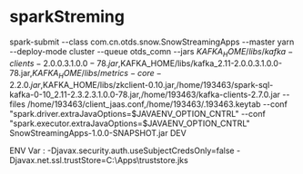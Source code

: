 # sparkStreming


spark-submit --class com.cn.otds.snow.SnowStreamingApps --master yarn  --deploy-mode cluster  --queue otds_comn --jars $KAFKA_HOME/libs/kafka-clients-2.0.0.3.1.0.0-78.jar,$KAFKA_HOME/libs/kafka_2.11-2.0.0.3.1.0.0-78.jar,$KAFKA_HOME/libs/metrics-core-2.2.0.jar,$KAFKA_HOME/libs/zkclient-0.10.jar,/home/193463/spark-sql-kafka-0-10_2.11-2.3.2.3.1.0.0-78.jar,/home/193463/kafka-clients-2.7.0.jar --files /home/193463/client_jaas.conf,/home/193463/.193463.keytab --conf "spark.driver.extraJavaOptions=$JAVAENV_OPTION_CNTRL" --conf "spark.executor.extraJavaOptions=$JAVAENV_OPTION_CNTRL"  SnowStreamingApps-1.0.0-SNAPSHOT.jar DEV


ENV Var : 
-Djavax.security.auth.useSubjectCredsOnly=false -Djavax.net.ssl.trustStore=C:\Apps\truststore.jks
